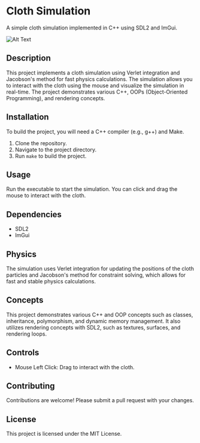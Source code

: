 # Cloth Simulation

A simple cloth simulation implemented in C++ using SDL2 and ImGui.

![Alt Text](https://media1.giphy.com/media/v1.Y2lkPTc5MGI3NjExOHI4b25mYmN1enVvZGJxd2R4MXNnemhhZDFiMXczOHVtZnNxMTZuNSZlcD12MV9pbnRlcm5hbF9naWZfYnlfaWQmY3Q9Zw/V4s3SuRfcFM3OyPIb9/giphy.gif)

## Description

This project implements a cloth simulation using Verlet integration and Jacobson's method for fast physics calculations. The simulation allows you to interact with the cloth using the mouse and visualize the simulation in real-time. The project demonstrates various C++, OOPs (Object-Oriented Programming), and rendering concepts.

## Installation

To build the project, you will need a C++ compiler (e.g., g++) and Make.

1.  Clone the repository.
2.  Navigate to the project directory.
3.  Run `make` to build the project.

## Usage

Run the executable to start the simulation. You can click and drag the mouse to interact with the cloth.

## Dependencies

*   SDL2
*   ImGui

## Physics

The simulation uses Verlet integration for updating the positions of the cloth particles and Jacobson's method for constraint solving, which allows for fast and stable physics calculations.

## Concepts

This project demonstrates various C++ and OOP concepts such as classes, inheritance, polymorphism, and dynamic memory management. It also utilizes rendering concepts with SDL2, such as textures, surfaces, and rendering loops.

## Controls

*   Mouse Left Click: Drag to interact with the cloth.

## Contributing

Contributions are welcome! Please submit a pull request with your changes.

## License

This project is licensed under the MIT License.